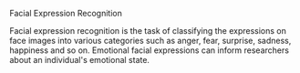 Facial Expression Recognition

Facial expression recognition is the task of classifying the expressions on face images into various categories such as anger, fear, surprise, sadness, happiness and so on.
Emotional facial expressions can inform researchers about an individual's emotional state.

